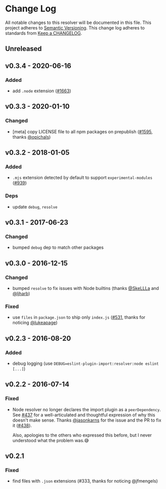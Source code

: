 # Change Log
All notable changes to this resolver will be documented in this file.
This project adheres to [Semantic Versioning](http://semver.org/).
This change log adheres to standards from [Keep a CHANGELOG](http://keepachangelog.com).

## Unreleased

## v0.3.4 - 2020-06-16
### Added
- add `.node` extension ([#1663])

## v0.3.3 - 2020-01-10
### Changed
- [meta] copy LICENSE file to all npm packages on prepublish ([#1595], thanks [@opichals])

## v0.3.2 - 2018-01-05
### Added
- `.mjs` extension detected by default to support `experimental-modules` ([#939])

### Deps
- update `debug`, `resolve`

## v0.3.1 - 2017-06-23
### Changed
- bumped `debug` dep to match other packages

## v0.3.0 - 2016-12-15
### Changed
- bumped `resolve` to fix issues with Node builtins (thanks [@SkeLLLa] and [@ljharb])

### Fixed
- use `files` in `package.json` to ship only `index.js` ([#531], thanks for noticing [@lukeapage])

## v0.2.3 - 2016-08-20
### Added
- debug logging (use `DEBUG=eslint-plugin-import:resolver:node eslint [...]`)

## v0.2.2 - 2016-07-14
### Fixed
- Node resolver no longer declares the import plugin as a `peerDependency`. See [#437]
  for a well-articulated and thoughtful expression of why this doesn't make sense.
  Thanks [@jasonkarns] for the issue and the PR to fix it ([#438]).

  Also, apologies to the others who expressed this before, but I never understood
  what the problem was.😅

## v0.2.1
### Fixed
- find files with `.json` extensions (#333, thanks for noticing @jfmengels)

[#438]: https://github.com/benmosher/eslint-plugin-import/pull/438

[#1663]: https://github.com/benmosher/eslint-plugin-import/issues/1663
[#1595]: https://github.com/benmosher/eslint-plugin-import/pull/1595
[#939]: https://github.com/benmosher/eslint-plugin-import/issues/939
[#531]: https://github.com/benmosher/eslint-plugin-import/issues/531
[#437]: https://github.com/benmosher/eslint-plugin-import/issues/437

[@jasonkarns]: https://github.com/jasonkarns
[@lukeapage]: https://github.com/lukeapage
[@SkeLLLa]: https://github.com/SkeLLLa
[@ljharb]: https://github.com/ljharb
[@opichals]: https://github.com/opichals
